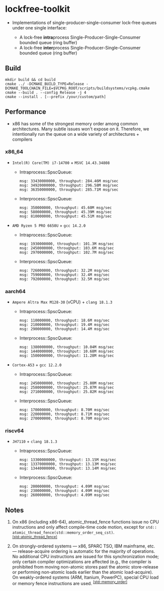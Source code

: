 # lockfree-toolkit

- Implementations of single-producer-single-consumer lock-free queues under one
  single interface:

    - A lock-free **intra**process Single-Producer-Single-Consumer bounded
      queue (ring buffer)
    - A lock-free **inter**process Single-Producer-Single-Consumer bounded
      queue (ring buffer)

## Build

```
mkdir build && cd build
cmake ../ -DCMAKE_BUILD_TYPE=Release -DCMAKE_TOOLCHAIN_FILE=$VCPKG_ROOT/scripts/buildsystems/vcpkg.cmake
cmake --build . --config Release -j 4
cmake --install . [--prefix /your/custom/path]
```

## Performance

- x86 has some of the strongest memory order among common architectures. Many
  subtle issues won't expose on it. Therefore, we intentionally run the queue on
  a wide variety of architectures + compilers

### x86_64

- `Intel(R) Core(TM) i7-14700` + `MSVC 14.43.34808`
    - Intraprocess::SpscQueue:
      ```
      msg: 33430000000, throughput: 284.46M msg/sec
      msg: 34920000000, throughput: 296.58M msg/sec
      msg: 36350000000, throughput: 285.71M msg/sec
      ```

    - Interprocess::SpscQueue:
      ```
      msg: 350000000, throughput: 45.60M msg/sec
      msg: 580000000, throughput: 45.39M msg/sec
      msg: 810000000, throughput: 45.51M msg/sec
      ```

- `AMD Ryzen 5 PRO 6650U` + `gcc 14.2.0`
    - Intraprocess::SpscQueue:
      ```    
      msg: 1930000000, throughput: 101.3M msg/sec
      msg: 2450000000, throughput: 103.6M msg/sec
      msg: 2970000000, throughput: 102.7M msg/sec
      ```

    - Interprocess::SpscQueue:
      ```
      msg: 726000000, throughput: 32.2M msg/sec
      msg: 759000000, throughput: 32.4M msg/sec
      msg: 792000000, throughput: 32.5M msg/sec   
      ```

### aarch64

- `Ampere Altra Max M128-30` (vCPU) + `clang 18.1.3`

    - Intraprocess::SpscQueue:
      ```
      msg: 110000000, throughput: 18.6M msg/sec
      msg: 210000000, throughput: 19.4M msg/sec
      msg: 290000000, throughput: 14.4M msg/sec
      ```

    - Interprocess::SpscQueue:
      ```
      msg: 1380000000, throughput: 10.04M msg/sec
      msg: 1440000000, throughput: 10.68M msg/sec
      msg: 1500000000, throughput: 11.28M msg/sec
      ```

- `Cortex-A53` + `gcc 12.2.0`

    - Intraprocess::SpscQueue:
      ```
      msg: 2450000000, throughput: 25.80M msg/sec
      msg: 2580000000, throughput: 25.87M msg/sec
      msg: 2710000000, throughput: 25.82M msg/sec
      ```

    - Interprocess::SpscQueue:
      ```
      msg: 170000000, throughput: 8.70M msg/sec
      msg: 220000000, throughput: 8.71M msg/sec
      msg: 270000000, throughput: 8.70M msg/sec
      ```

### riscv64

- `JH7110` + `clang 18.1.3`

    - Intraprocess::SpscQueue:
      ```
      msg: 13300000000, throughput: 13.15M msg/sec
      msg: 13370000000, throughput: 13.13M msg/sec
      msg: 13440000000, throughput: 13.14M msg/sec
      ```

    - Interprocess::SpscQueue:
      ```
      msg: 200000000, throughput: 4.09M msg/sec
      msg: 230000000, throughput: 4.09M msg/sec
      msg: 260000000, throughput: 4.09M msg/sec
      ```

## Notes

1. On x86 (including x86-64), atomic_thread_fence functions issue no CPU
   instructions and only affect compile-time code motion, except for `std::
   atomic_thread_fence(std::memory_order_seq_cst)`. <sup>[[std::atomic_thread_fence]](https://en.cppreference.com/w/cpp/atomic/atomic_thread_fence)</sup>

2. On strongly-ordered systems — x86, SPARC TSO, IBM mainframe, etc. —
   release-acquire ordering is automatic for the majority of operations. No
   additional CPU instructions are issued for this synchronization mode; only
   certain compiler optimizations are affected (e.g., the compiler is prohibited
   from moving non-atomic stores past the atomic store-release or performing
   non-atomic loads earlier than the atomic load-acquire). On weakly-ordered
   systems (ARM, Itanium, PowerPC), special CPU load or memory fence
   instructions are
   used. <sup>[[std::memory_order]](https://en.cppreference.com/w/cpp/atomic/memory_order#Release-Acquire_ordering)</sup>